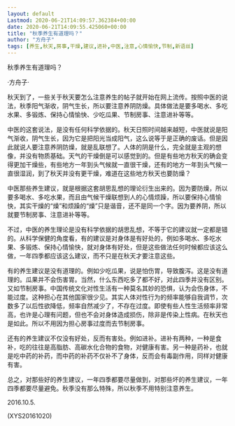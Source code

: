 ```yaml
---
layout: default
Lastmod: 2020-06-21T14:09:57.362384+00:00
date: 2020-06-21T14:09:55.425060+00:00
title: "秋季养生有道理吗？"
author: "方舟子"
tags: [养生,秋天,房事,干燥,建议,进补,中医,注意,心情愉快,节制,新语丝]
---
```


秋季养生有道理吗？

·方舟子·

秋天到了，一些关于秋天要怎么注意养生的帖子就开始在网上流传。按照中医的说法，秋季阳气渐收，阴气生长，所以要注意养阴防燥。具体做法是要多喝水、多吃水果、多锻炼、保持心情愉快、少吃瓜果、节制房事、注意进补等等。

中医的这套说法，是没有任何科学依据的。秋天日照时间越来越短，中医就说是阳气渐收，阴气生长，因为它是把阳光当成阳气，这么说等于是正确的废话。但是因此就说人要注意养阴防燥，就是乱联想了。人体的阴是什么，完全就是主观的想像，并没有物质基础。天气的干燥倒是可以感觉到的。但是有些地方秋天的确会变得更加干燥些，有些地方一年到头气候就一直很干燥，还有的地方一年到头气候一直很湿润，到了秋天并没有更干燥，难道在这些地方秋天也要防燥？

中医那些养生建议，就是根据这套胡思乱想的理论衍生出来的。因为要防燥，所以要多喝水、多吃水果，而且由气候干燥联想到人的心情烦躁，所以要保持心情愉快，其实干燥的“燥”和烦躁的“燥”只是谐音，还不是同一个字。因为要养阴，所以就要节制房事、注意进补等等。

不过，中医的养生理论是没有科学依据的胡思乱想，不等于它的建议就一定都是错的。从科学保健的角度看，有的建议是对身体是有好处的，例如多喝水、多吃水果、多锻炼、保持心情愉快，就对身体有好处，但是这些做法任何时候都应该这么做，一年四季都应该这么建议，而不只是在秋天才要注意这些。

有的养生建议是没有道理的。例如少吃瓜果，说是怕伤胃，导致腹泻。这是没有道理的。瓜果并不会伤害胃。当然，什么东西吃多了都不好，对此四季并没有区别。又如节制房事。中国传统文化对性生活有一种莫名其妙的恐惧，认为会伤身体，不能过度。这种担心在其他国家很少见。其实人体对性行为的频率能够自我调节，次数多了以后性欲降低，频率自然减少了，不存在过度。即使有些人性生活频率非常高，也许是心理有问题，但也不会对身体造成损伤，除非是传染上性病。在秋天也是如此。所以不用因为担心房事过度而去节制房事。

还有的养生建议不仅没有好处，反而有害处。例如进补。进补有两种，一种是食补，吃的往往是高脂肪、高碳水化合物的食物，对健康有害。另一种是药补，也就是吃中药的补药，而中药的补药不仅补不了身体，反而会有毒副作用，同样对健康有害。

总之，对那些好的养生建议，一年四季都要尽量做到，对那些坏的养生建议，一年四季都要尽量避免。秋季没有那么特殊，所以秋季不用特别注意养生。

2016.10.5.

(XYS20161020)

